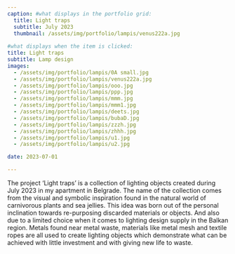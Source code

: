 ```yaml
---
caption: #what displays in the portfolio grid:
  title: Light traps
  subtitle: July 2023
  thumbnail: /assets/img/portfolio/lampis/venus222a.jpg
  
#what displays when the item is clicked:
title: Light traps
subtitle: Lamp design
images: 
  - /assets/img/portfolio/lampis/0A small.jpg
  - /assets/img/portfolio/lampis/venus222a.jpg
  - /assets/img/portfolio/lampis/ooo.jpg
  - /assets/img/portfolio/lampis/ppp.jpg
  - /assets/img/portfolio/lampis/mmm.jpg
  - /assets/img/portfolio/lampis/mmm1.jpg
  - /assets/img/portfolio/lampis/deets.jpg
  - /assets/img/portfolio/lampis/bubaD.jpg
  - /assets/img/portfolio/lampis/zzzh.jpg
  - /assets/img/portfolio/lampis/zhhh.jpg
  - /assets/img/portfolio/lampis/u1.jpg
  - /assets/img/portfolio/lampis/u2.jpg

date: 2023-07-01

---
```

The project ‘Light traps’ is a collection of lighting objects created during July 2023 in my apartment in Belgrade. The name of the collection comes from the visual and symbolic inspiration found in the natural world of carnivorous plants and sea jellies. This idea was born out of the personal inclination towards re-purposing discarded materials or objects. And also due to a limited choice when it comes to lighting design supply in the Balkan region. Metals found near metal waste,  materials like metal mesh and textile ropes are all used to create lighting objects which demonstrate what can be achieved with little investment and with giving new life to waste.
